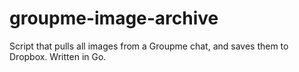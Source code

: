 # groupme-image-archive
Script that pulls all images from a Groupme chat, and saves them to Dropbox. Written in Go. 
